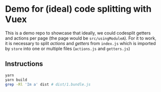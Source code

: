 # Demo for (ideal) code splitting with Vuex

This is a demo repo to showcase that ideally, we could codesplit getters and actions per page (the page would be `src/usingModuleA`).
For it to work, it is necessary to split _actions_ and _getters_ from `index.js` which is imported by `store` into one or multiple files (`actions.js` and `getters.js`)

## Instructions

```sh
yarn
yarn build
grep -Rl 'Im a' dist # dist/1.bundle.js
```
